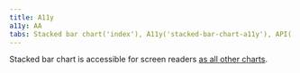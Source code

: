 ```yaml
---
title: A11y
a11y: AA
tabs: Stacked bar chart('index'), A11y('stacked-bar-chart-a11y'), API('stacked-bar-chart-api'), Examples('stacked-bar-chart-d3-code'), Changelog('d3-chart-changelog')
---
```


Stacked bar chart is accessible for screen readers [as all other charts](/data-display/d3-chart/d3-chart-a11y).
